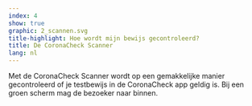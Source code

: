 ```yaml
---
index: 4
show: true
graphic: 2_scannen.svg
title-highlight: Hoe wordt mijn bewijs gecontroleerd? 
title: De CoronaCheck Scanner
lang: nl
---
```

Met de CoronaCheck Scanner wordt op een gemakkelijke manier gecontroleerd of je testbewijs in de CoronaCheck app geldig is. Bij een groen scherm mag de bezoeker naar binnen. 
